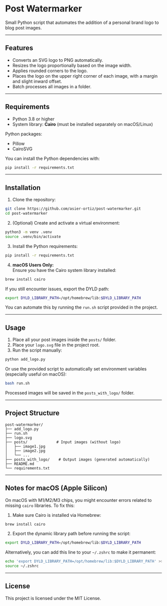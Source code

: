 # Post Watermarker

Small Python script that automates the addition of a personal brand logo to blog post images.

---

## Features

- Converts an SVG logo to PNG automatically.
- Resizes the logo proportionally based on the image width.
- Applies rounded corners to the logo.
- Places the logo on the upper right corner of each image, with a margin and slight inward offset.
- Batch processes all images in a folder.

---

## Requirements

- Python 3.8 or higher
- System library: **Cairo** (must be installed separately on macOS/Linux)

Python packages:

- Pillow
- CairoSVG

You can install the Python dependencies with:

```bash
pip install -r requirements.txt
```

---

## Installation

1. Clone the repository:

```bash
git clone https://github.com/asier-ortiz/post-watermarker.git
cd post-watermarker
```

2. (Optional) Create and activate a virtual environment:

```bash
python3 -m venv .venv
source .venv/bin/activate
```

3. Install the Python requirements:

```bash
pip install -r requirements.txt
```

4. **macOS Users Only:**  
   Ensure you have the Cairo system library installed:

```bash
brew install cairo
```

If you still encounter issues, export the DYLD path:

```bash
export DYLD_LIBRARY_PATH=/opt/homebrew/lib:$DYLD_LIBRARY_PATH
```

You can automate this by running the `run.sh` script provided in the project.

---

## Usage

1. Place all your post images inside the `posts/` folder.
2. Place your `logo.svg` file in the project root.
3. Run the script manually:

```bash
python add_logo.py
```

Or use the provided script to automatically set environment variables (especially useful on macOS):

```bash
bash run.sh
```

Processed images will be saved in the `posts_with_logo/` folder.

---

## Project Structure

```
post-watermarker/
├── add_logo.py
├── run.sh
├── logo.svg
├── posts/             # Input images (without logo)
│   ├── image1.jpg
│   ├── image2.jpg
│   └── ...
├── posts_with_logo/    # Output images (generated automatically)
├── README.md
└── requirements.txt
```

---

## Notes for macOS (Apple Silicon)

On macOS with M1/M2/M3 chips, you might encounter errors related to missing `cairo` libraries.
To fix this:

1. Make sure Cairo is installed via Homebrew:

```bash
brew install cairo
```

2. Export the dynamic library path before running the script:

```bash
export DYLD_LIBRARY_PATH=/opt/homebrew/lib:$DYLD_LIBRARY_PATH
```

Alternatively, you can add this line to your `~/.zshrc` to make it permanent:

```bash
echo 'export DYLD_LIBRARY_PATH=/opt/homebrew/lib:$DYLD_LIBRARY_PATH' >> ~/.zshrc
source ~/.zshrc
```

---

## License

This project is licensed under the MIT License.
